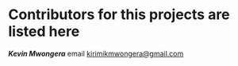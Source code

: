 # Contributors for this projects are listed here
 ***Kevin Mwongera*** email kirimikmwongera@gmail.com
